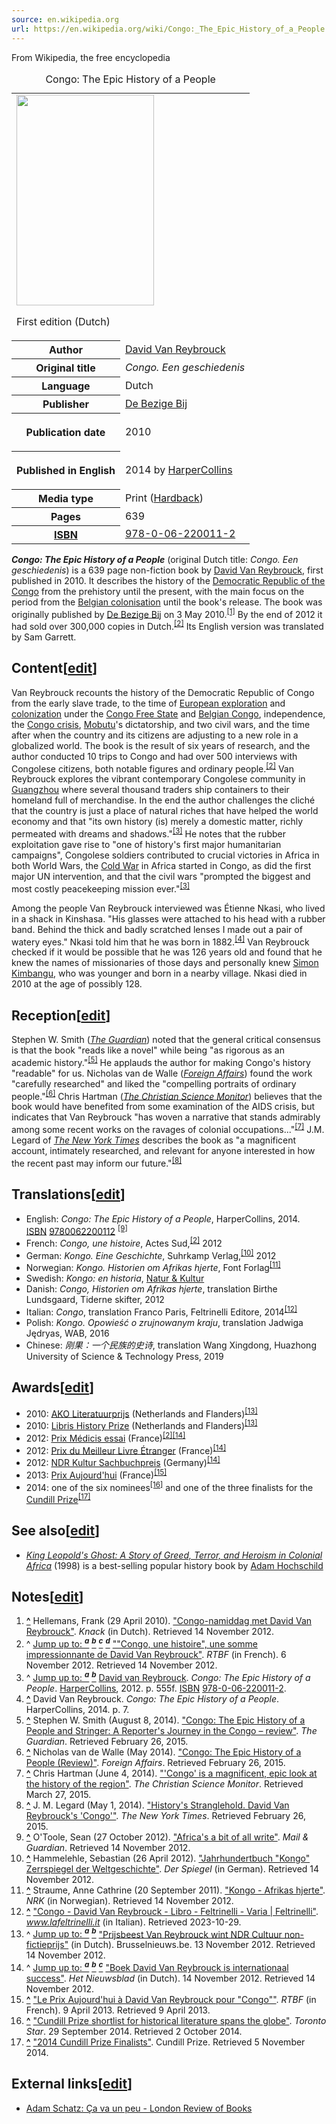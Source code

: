 ```yaml
---
source: en.wikipedia.org
url: https://en.wikipedia.org/wiki/Congo:_The_Epic_History_of_a_People
---
```


From Wikipedia, the free encyclopedia

<table><caption>Congo: The Epic History of a People<span title="ctx_ver=Z39.88-2004&amp;rft_val_fmt=info%3Aofi%2Ffmt%3Akev%3Amtx%3Abook&amp;rft.genre=book&amp;rft.btitle=Congo%3A+The+Epic+History+of+a+People&amp;rft.author=%5B%5BDavid+Van+Reybrouck%5D%5D&amp;rft.date=2010&amp;rft.pub=%5B%5BDe+Bezige+Bij%5D%5D&amp;rft.pages=639"></span></caption><tbody><tr><td colspan="2"><span typeof="mw:File/Frameless"><a href="https://en.wikipedia.org/wiki/File:Congo_The_Epic_History_of_a_People.jpg"><img src="https://upload.wikimedia.org/wikipedia/en/thumb/e/e3/Congo_The_Epic_History_of_a_People.jpg/220px-Congo_The_Epic_History_of_a_People.jpg" decoding="async" width="220" height="337" srcset="https://upload.wikimedia.org/wikipedia/en/e/e3/Congo_The_Epic_History_of_a_People.jpg 1.5x" data-file-width="255" data-file-height="391"></a></span><p>First edition (Dutch)</p></td></tr><tr><th scope="row">Author</th><td><a href="https://en.wikipedia.org/wiki/David_Van_Reybrouck" title="David Van Reybrouck">David Van Reybrouck</a></td></tr><tr><th scope="row">Original&nbsp;title</th><td><i>Congo. Een geschiedenis</i></td></tr><tr><th scope="row">Language</th><td>Dutch</td></tr><tr><th scope="row">Publisher</th><td><a href="https://en.wikipedia.org/wiki/De_Bezige_Bij" title="De Bezige Bij">De Bezige Bij</a></td></tr><tr><th scope="row"><p>Publication date</p></th><td>2010</td></tr><tr><th scope="row"><p>Published&nbsp;in English</p></th><td>2014 by <a href="https://en.wikipedia.org/wiki/HarperCollins" title="HarperCollins">HarperCollins</a></td></tr><tr><th scope="row">Media&nbsp;type</th><td>Print (<a href="https://en.wikipedia.org/wiki/Hardcover" title="Hardcover">Hardback</a>)</td></tr><tr><th scope="row">Pages</th><td>639</td></tr><tr><th scope="row"><a href="https://en.wikipedia.org/wiki/ISBN_(identifier)" title="ISBN (identifier)">ISBN</a></th><td><a href="https://en.wikipedia.org/wiki/Special:BookSources/978-0-06-220011-2" title="Special:BookSources/978-0-06-220011-2">978-0-06-220011-2</a></td></tr></tbody></table>

_**Congo: The Epic History of a People**_ (original Dutch title: _Congo. Een geschiedenis_) is a 639 page non-fiction book by [David Van Reybrouck](https://en.wikipedia.org/wiki/David_Van_Reybrouck "David Van Reybrouck"), first published in 2010. It describes the history of the [Democratic Republic of the Congo](https://en.wikipedia.org/wiki/Democratic_Republic_of_the_Congo "Democratic Republic of the Congo") from the prehistory until the present, with the main focus on the period from the [Belgian colonisation](https://en.wikipedia.org/wiki/Belgian_Congo "Belgian Congo") until the book's release. The book was originally published by [De Bezige Bij](https://en.wikipedia.org/wiki/De_Bezige_Bij "De Bezige Bij") on 3 May 2010.<sup id="cite_ref-1"><a href="https://en.wikipedia.org/wiki/Congo:_The_Epic_History_of_a_People#cite_note-1">[1]</a></sup> By the end of 2012 it had sold over 300,000 copies in Dutch.<sup id="cite_ref-Sommaire_2-0"><a href="https://en.wikipedia.org/wiki/Congo:_The_Epic_History_of_a_People#cite_note-Sommaire-2">[2]</a></sup> Its English version was translated by Sam Garrett.

## Content\[[edit](https://en.wikipedia.org/w/index.php?title=Congo:_The_Epic_History_of_a_People&action=edit&section=1 "Edit section: Content")\]

Van Reybrouck recounts the history of the Democratic Republic of Congo from the early slave trade, to the time of [European exploration](https://en.wikipedia.org/wiki/European_exploration_of_Africa "European exploration of Africa") and [colonization](https://en.wikipedia.org/wiki/Colonisation_of_Africa "Colonisation of Africa") under the [Congo Free State](https://en.wikipedia.org/wiki/Congo_Free_State "Congo Free State") and [Belgian Congo](https://en.wikipedia.org/wiki/Belgian_Congo "Belgian Congo"), independence, the [Congo crisis](https://en.wikipedia.org/wiki/Congo_crisis "Congo crisis"), [Mobutu](https://en.wikipedia.org/wiki/Mobutu "Mobutu")'s dictatorship, and two civil wars, and the time after when the country and its citizens are adjusting to a new role in a globalized world. The book is the result of six years of research, and the author conducted 10 trips to Congo and had over 500 interviews with Congolese citizens, both notable figures and ordinary people.<sup id="cite_ref-Sommaire_2-1"><a href="https://en.wikipedia.org/wiki/Congo:_The_Epic_History_of_a_People#cite_note-Sommaire-2">[2]</a></sup> Van Reybrouck explores the vibrant contemporary Congolese community in [Guangzhou](https://en.wikipedia.org/wiki/Guangzhou "Guangzhou") where several thousand traders ship containers to their homeland full of merchandise. In the end the author challenges the cliché that the country is just a place of natural riches that have helped the world economy and that "its own history (is) merely a domestic matter, richly permeated with dreams and shadows."<sup id="cite_ref-p555_3-0"><a href="https://en.wikipedia.org/wiki/Congo:_The_Epic_History_of_a_People#cite_note-p555-3">[3]</a></sup> He notes that the rubber exploitation gave rise to "one of history's first major humanitarian campaigns", Congolese soldiers contributed to crucial victories in Africa in both World Wars, the [Cold War](https://en.wikipedia.org/wiki/Cold_War "Cold War") in Africa started in Congo, as did the first major UN intervention, and that the civil wars "prompted the biggest and most costly peacekeeping mission ever."<sup id="cite_ref-p555_3-1"><a href="https://en.wikipedia.org/wiki/Congo:_The_Epic_History_of_a_People#cite_note-p555-3">[3]</a></sup>

Among the people Van Reybrouck interviewed was Étienne Nkasi, who lived in a shack in Kinshasa. "His glasses were attached to his head with a rubber band. Behind the thick and badly scratched lenses I made out a pair of watery eyes." Nkasi told him that he was born in 1882.<sup id="cite_ref-4"><a href="https://en.wikipedia.org/wiki/Congo:_The_Epic_History_of_a_People#cite_note-4">[4]</a></sup> Van Reybrouck checked if it would be possible that he was 126 years old and found that he knew the names of missionaries of those days and personally knew [Simon Kimbangu](https://en.wikipedia.org/wiki/Simon_Kimbangu "Simon Kimbangu"), who was younger and born in a nearby village. Nkasi died in 2010 at the age of possibly 128.

## Reception\[[edit](https://en.wikipedia.org/w/index.php?title=Congo:_The_Epic_History_of_a_People&action=edit&section=2 "Edit section: Reception")\]

Stephen W. Smith (_[The Guardian](https://en.wikipedia.org/wiki/The_Guardian "The Guardian")_) noted that the general critical consensus is that the book "reads like a novel" while being "as rigorous as an academic history."<sup id="cite_ref-5"><a href="https://en.wikipedia.org/wiki/Congo:_The_Epic_History_of_a_People#cite_note-5">[5]</a></sup> He applauds the author for making Congo's history "readable" for us. Nicholas van de Walle (_[Foreign Affairs](https://en.wikipedia.org/wiki/Foreign_Affairs "Foreign Affairs")_) found the work "carefully researched" and liked the "compelling portraits of ordinary people."<sup id="cite_ref-6"><a href="https://en.wikipedia.org/wiki/Congo:_The_Epic_History_of_a_People#cite_note-6">[6]</a></sup> Chris Hartman (_[The Christian Science Monitor](https://en.wikipedia.org/wiki/The_Christian_Science_Monitor "The Christian Science Monitor")_) believes that the book would have benefited from some examination of the AIDS crisis, but indicates that Van Reybrouck "has woven a narrative that stands admirably among some recent works on the ravages of colonial occupations..."<sup id="cite_ref-7"><a href="https://en.wikipedia.org/wiki/Congo:_The_Epic_History_of_a_People#cite_note-7">[7]</a></sup> J.M. Legard of _[The New York Times](https://en.wikipedia.org/wiki/The_New_York_Times "The New York Times")_ describes the book as "a magnificent account, intimately researched, and relevant for anyone interested in how the recent past may inform our future."<sup id="cite_ref-nyt_8-0"><a href="https://en.wikipedia.org/wiki/Congo:_The_Epic_History_of_a_People#cite_note-nyt-8">[8]</a></sup>

## Translations\[[edit](https://en.wikipedia.org/w/index.php?title=Congo:_The_Epic_History_of_a_People&action=edit&section=3 "Edit section: Translations")\]

-   English: _Congo: The Epic History of a People_, HarperCollins, 2014. [ISBN](https://en.wikipedia.org/wiki/ISBN_(identifier) "ISBN (identifier)") [9780062200112](https://en.wikipedia.org/wiki/Special:BookSources/9780062200112 "Special:BookSources/9780062200112") <sup id="cite_ref-9"><a href="https://en.wikipedia.org/wiki/Congo:_The_Epic_History_of_a_People#cite_note-9">[9]</a></sup>
-   French: _Congo, une histoire_, Actes Sud,<sup id="cite_ref-Sommaire_2-2"><a href="https://en.wikipedia.org/wiki/Congo:_The_Epic_History_of_a_People#cite_note-Sommaire-2">[2]</a></sup> 2012
-   German: _Kongo. Eine Geschichte_, Suhrkamp Verlag,<sup id="cite_ref-10"><a href="https://en.wikipedia.org/wiki/Congo:_The_Epic_History_of_a_People#cite_note-10">[10]</a></sup> 2012
-   Norwegian: _Kongo. Historien om Afrikas hjerte_, Font Forlag<sup id="cite_ref-Hjerte_11-0"><a href="https://en.wikipedia.org/wiki/Congo:_The_Epic_History_of_a_People#cite_note-Hjerte-11">[11]</a></sup>
-   Swedish: _Kongo: en historia_, [Natur & Kultur](https://en.wikipedia.org/wiki/Natur_%26_Kultur "Natur & Kultur")
-   Danish: _Congo, Historien om Afrikas hjerte_, translation Birthe Lundsgaard, Tiderne skifter, 2012
-   Italian: _Congo_, translation Franco Paris, Feltrinelli Editore, 2014<sup id="cite_ref-12"><a href="https://en.wikipedia.org/wiki/Congo:_The_Epic_History_of_a_People#cite_note-12">[12]</a></sup>
-   Polish: _Kongo. Opowieść o zrujnowanym kraju_, translation Jadwiga Jędryas, WAB, 2016
-   Chinese: _刚果：一个民族的史诗_, translation Wang Xingdong, Huazhong University of Science & Technology Press, 2019

## Awards\[[edit](https://en.wikipedia.org/w/index.php?title=Congo:_The_Epic_History_of_a_People&action=edit&section=4 "Edit section: Awards")\]

-   2010: [AKO Literatuurprijs](https://en.wikipedia.org/wiki/AKO_Literatuurprijs "AKO Literatuurprijs") (Netherlands and Flanders)<sup id="cite_ref-Prijsbeest_13-0"><a href="https://en.wikipedia.org/wiki/Congo:_The_Epic_History_of_a_People#cite_note-Prijsbeest-13">[13]</a></sup>
-   2010: [Libris History Prize](https://en.wikipedia.org/wiki/Libris_History_Prize "Libris History Prize") (Netherlands and Flanders)<sup id="cite_ref-Prijsbeest_13-1"><a href="https://en.wikipedia.org/wiki/Congo:_The_Epic_History_of_a_People#cite_note-Prijsbeest-13">[13]</a></sup>
-   2012: [Prix Médicis essai](https://en.wikipedia.org/wiki/Prix_M%C3%A9dicis "Prix Médicis") (France)<sup id="cite_ref-Sommaire_2-3"><a href="https://en.wikipedia.org/wiki/Congo:_The_Epic_History_of_a_People#cite_note-Sommaire-2">[2]</a></sup><sup id="cite_ref-NDR_14-0"><a href="https://en.wikipedia.org/wiki/Congo:_The_Epic_History_of_a_People#cite_note-NDR-14">[14]</a></sup>
-   2012: [Prix du Meilleur Livre Étranger](https://en.wikipedia.org/wiki/Prix_du_Meilleur_Livre_%C3%89tranger "Prix du Meilleur Livre Étranger") (France)<sup id="cite_ref-NDR_14-1"><a href="https://en.wikipedia.org/wiki/Congo:_The_Epic_History_of_a_People#cite_note-NDR-14">[14]</a></sup>
-   2012: [NDR Kultur Sachbuchpreis](https://en.wikipedia.org/wiki/NDR_Kultur_Sachbuchpreis "NDR Kultur Sachbuchpreis") (Germany)<sup id="cite_ref-NDR_14-2"><a href="https://en.wikipedia.org/wiki/Congo:_The_Epic_History_of_a_People#cite_note-NDR-14">[14]</a></sup>
-   2013: [Prix Aujourd'hui](https://en.wikipedia.org/w/index.php?title=Prix_Aujourd%27hui&action=edit&redlink=1 "Prix Aujourd'hui (page does not exist)") (France)<sup id="cite_ref-15"><a href="https://en.wikipedia.org/wiki/Congo:_The_Epic_History_of_a_People#cite_note-15">[15]</a></sup>
-   2014: one of the six nominees<sup id="cite_ref-16"><a href="https://en.wikipedia.org/wiki/Congo:_The_Epic_History_of_a_People#cite_note-16">[16]</a></sup> and one of the three finalists for the [Cundill Prize](https://en.wikipedia.org/wiki/Cundill_Prize "Cundill Prize")<sup id="cite_ref-17"><a href="https://en.wikipedia.org/wiki/Congo:_The_Epic_History_of_a_People#cite_note-17">[17]</a></sup>

## See also\[[edit](https://en.wikipedia.org/w/index.php?title=Congo:_The_Epic_History_of_a_People&action=edit&section=5 "Edit section: See also")\]

-   _[King Leopold's Ghost: A Story of Greed, Terror, and Heroism in Colonial Africa](https://en.wikipedia.org/wiki/King_Leopold%27s_Ghost:_A_Story_of_Greed,_Terror,_and_Heroism_in_Colonial_Africa "King Leopold's Ghost: A Story of Greed, Terror, and Heroism in Colonial Africa")_ (1998) is a best-selling popular history book by [Adam Hochschild](https://en.wikipedia.org/wiki/Adam_Hochschild "Adam Hochschild")

## Notes\[[edit](https://en.wikipedia.org/w/index.php?title=Congo:_The_Epic_History_of_a_People&action=edit&section=6 "Edit section: Notes")\]

1.  **[^](https://en.wikipedia.org/wiki/Congo:_The_Epic_History_of_a_People#cite_ref-1 "Jump up")** Hellemans, Frank (29 April 2010). ["Congo-namiddag met David Van Reybrouck"](http://www.knack.be/nieuws/boeken/congo-namiddag-met-david-van-reybrouck/article-1194724485751.htm). _Knack_ (in Dutch). Retrieved 14 November 2012.
2.  ^ [Jump up to: <sup><i><b>a</b></i></sup>](https://en.wikipedia.org/wiki/Congo:_The_Epic_History_of_a_People#cite_ref-Sommaire_2-0) [<sup><i><b>b</b></i></sup>](https://en.wikipedia.org/wiki/Congo:_The_Epic_History_of_a_People#cite_ref-Sommaire_2-1) [<sup><i><b>c</b></i></sup>](https://en.wikipedia.org/wiki/Congo:_The_Epic_History_of_a_People#cite_ref-Sommaire_2-2) [<sup><i><b>d</b></i></sup>](https://en.wikipedia.org/wiki/Congo:_The_Epic_History_of_a_People#cite_ref-Sommaire_2-3) [""Congo, une histoire", une somme impressionnante de David Van Reybrouck"](http://www.rtbf.be/culture/litterature/detail_congo-une-histoire-une-somme-impressionnante-de-david-van-reybrouck?id=7869472). _RTBF_ (in French). 6 November 2012. Retrieved 14 November 2012.
3.  ^ [Jump up to: <sup><i><b>a</b></i></sup>](https://en.wikipedia.org/wiki/Congo:_The_Epic_History_of_a_People#cite_ref-p555_3-0) [<sup><i><b>b</b></i></sup>](https://en.wikipedia.org/wiki/Congo:_The_Epic_History_of_a_People#cite_ref-p555_3-1) [David van Reybrouck](https://en.wikipedia.org/wiki/David_van_Reybrouck "David van Reybrouck"). _Congo: The Epic History of a People_. [HarperCollins](https://en.wikipedia.org/wiki/HarperCollins "HarperCollins"), 2012. p. 555f. [ISBN](https://en.wikipedia.org/wiki/ISBN_(identifier) "ISBN (identifier)") [978-0-06-220011-2](https://en.wikipedia.org/wiki/Special:BookSources/978-0-06-220011-2 "Special:BookSources/978-0-06-220011-2").
4.  **[^](https://en.wikipedia.org/wiki/Congo:_The_Epic_History_of_a_People#cite_ref-4 "Jump up")** David Van Reybrouck. _Congo: The Epic History of a People_. HarperCollins, 2014. p. 7.
5.  **[^](https://en.wikipedia.org/wiki/Congo:_The_Epic_History_of_a_People#cite_ref-5 "Jump up")** Stephen W. Smith (August 8, 2014). ["Congo: The Epic History of a People and Stringer: A Reporter's Journey in the Congo – review"](https://www.theguardian.com/books/2014/aug/08/congo-epic-history-stringer-review). _The Guardian_. Retrieved February 26, 2015.
6.  **[^](https://en.wikipedia.org/wiki/Congo:_The_Epic_History_of_a_People#cite_ref-6 "Jump up")** Nicholas van de Walle (May 2014). ["Congo: The Epic History of a People (Review)"](http://www.foreignaffairs.com/articles/141335/david-van-reybrouck/congo-the-epic-history-of-a-people). _Foreign Affairs_. Retrieved February 26, 2015.
7.  **[^](https://en.wikipedia.org/wiki/Congo:_The_Epic_History_of_a_People#cite_ref-7 "Jump up")** Chris Hartman (June 4, 2014). ["'Congo' is a magnificent, epic look at the history of the region"](http://www.csmonitor.com/Books/Book-Reviews/2014/0604/Congo-is-a-magnificent-epic-look-at-the-history-of-the-region). _The Christian Science Monitor_. Retrieved March 27, 2015.
8.  **[^](https://en.wikipedia.org/wiki/Congo:_The_Epic_History_of_a_People#cite_ref-nyt_8-0 "Jump up")** J. M. Legard (May 1, 2014). ["History's Stranglehold. David Van Reybrouck's 'Congo'"](https://www.nytimes.com/2014/05/04/books/review/david-van-reybroucks-congo.html). _The New York Times_. Retrieved February 26, 2015.
9.  **[^](https://en.wikipedia.org/wiki/Congo:_The_Epic_History_of_a_People#cite_ref-9 "Jump up")** O'Toole, Sean (27 October 2012). ["Africa's a bit of all write"](http://mg.co.za/article/2012-10-27-africas-a-bit-of-all-write). _Mail & Guardian_. Retrieved 14 November 2012.
10.  **[^](https://en.wikipedia.org/wiki/Congo:_The_Epic_History_of_a_People#cite_ref-10 "Jump up")** Hammelehle, Sebastian (26 April 2012). ["Jahrhundertbuch "Kongo" Zerrspiegel der Weltgeschichte"](http://www.spiegel.de/kultur/literatur/david-van-reybrouck-kongo-bei-suhrkamp-a-829640.html). _Der Spiegel_ (in German). Retrieved 14 November 2012.
11.  **[^](https://en.wikipedia.org/wiki/Congo:_The_Epic_History_of_a_People#cite_ref-Hjerte_11-0 "Jump up")** Straume, Anne Cathrine (20 September 2011). ["Kongo - Afrikas hjerte"](http://www.nrk.no/nyheter/kultur/litteratur/1.7798928). _NRK_ (in Norwegian). Retrieved 14 November 2012.
12.  **[^](https://en.wikipedia.org/wiki/Congo:_The_Epic_History_of_a_People#cite_ref-12 "Jump up")** ["Congo - David Van Reybrouck - Libro - Feltrinelli - Varia | Feltrinelli"](https://www.lafeltrinelli.it/congo-libro-david-van-reybrouck/e/9788807491771). _www.lafeltrinelli.it_ (in Italian). Retrieved 2023-10-29.
13.  ^ [Jump up to: <sup><i><b>a</b></i></sup>](https://en.wikipedia.org/wiki/Congo:_The_Epic_History_of_a_People#cite_ref-Prijsbeest_13-0) [<sup><i><b>b</b></i></sup>](https://en.wikipedia.org/wiki/Congo:_The_Epic_History_of_a_People#cite_ref-Prijsbeest_13-1) ["Prijsbeest Van Reybrouck wint NDR Cultuur non-fictieprijs"](http://www.brusselnieuws.be/artikel/david-van-reybrouck-wint-ndr-cultuur-non-fictieprijs-2012) (in Dutch). Brusselnieuws.be. 13 November 2012. Retrieved 14 November 2012.
14.  ^ [Jump up to: <sup><i><b>a</b></i></sup>](https://en.wikipedia.org/wiki/Congo:_The_Epic_History_of_a_People#cite_ref-NDR_14-0) [<sup><i><b>b</b></i></sup>](https://en.wikipedia.org/wiki/Congo:_The_Epic_History_of_a_People#cite_ref-NDR_14-1) [<sup><i><b>c</b></i></sup>](https://en.wikipedia.org/wiki/Congo:_The_Epic_History_of_a_People#cite_ref-NDR_14-2) ["Boek David Van Reybrouck is internationaal success"](http://www.nieuwsblad.be/article/detail.aspx?articleid=DMF20121113_00367900). _Het Nieuwsblad_ (in Dutch). 14 November 2012. Retrieved 14 November 2012.
15.  **[^](https://en.wikipedia.org/wiki/Congo:_The_Epic_History_of_a_People#cite_ref-15 "Jump up")** ["Le Prix Aujourd'hui à David Van Reybrouck pour "Congo""](http://www.rtbf.be/culture/litterature/detail_le-prix-aujourd-hui-a-david-van-reybrouck-pour-congo?id=7967182). _RTBF_ (in French). 9 April 2013. Retrieved 9 April 2013.
16.  **[^](https://en.wikipedia.org/wiki/Congo:_The_Epic_History_of_a_People#cite_ref-16 "Jump up")** ["Cundill Prize shortlist for historical literature spans the globe"](https://www.thestar.com/entertainment/books/2014/09/29/cundill_prize_shortlist_for_historical_literature_spans_the_globe.html). _Toronto Star_. 29 September 2014. Retrieved 2 October 2014.
17.  **[^](https://en.wikipedia.org/wiki/Congo:_The_Epic_History_of_a_People#cite_ref-17 "Jump up")** ["2014 Cundill Prize Finalists"](http://www.cundillprize.com/). Cundill Prize. Retrieved 5 November 2014.

## External links\[[edit](https://en.wikipedia.org/w/index.php?title=Congo:_The_Epic_History_of_a_People&action=edit&section=7 "Edit section: External links")\]

-   [Adam Schatz: Ça va un peu - London Review of Books](http://www.lrb.co.uk/v36/n20/adam-shatz/ca-va-un-peu)
